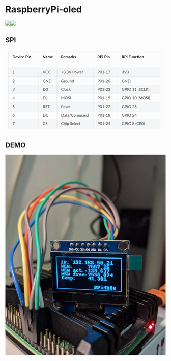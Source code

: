 # RaspberryPi-oled
<img src="https://img.shields.io/badge/license-MIT-green"><img src="https://img.shields.io/badge/OS-Raspbian-green">

## SPI
<img src="content/spi.jpg">

## DEMO
<img src="content/spi-oled.jpg">
